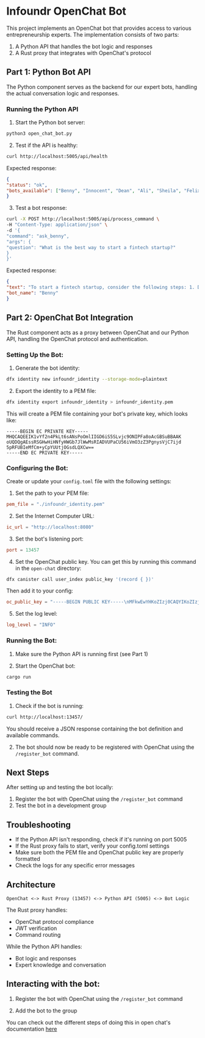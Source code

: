 # Infoundr OpenChat Bot

This project implements an OpenChat bot that provides access to various entrepreneurship experts. The implementation consists of two parts:
1. A Python API that handles the bot logic and responses
2. A Rust proxy that integrates with OpenChat's protocol

## Part 1: Python Bot API

The Python component serves as the backend for our expert bots, handling the actual conversation logic and responses.

### Running the Python API

1. Start the Python bot server:
```bash
python3 open_chat_bot.py
```

2. Test if the API is healthy:
```bash
curl http://localhost:5005/api/health
```

Expected response:
```json 
{
"status": "ok",
"bots_available": ["Benny", "Innocent", "Dean", "Ali", "Sheila", "Felix", "Matt", "Nelly", "Liech", "Steve", "Muoka", "Caleb"]
}
```

3. Test a bot response: 
```bash
curl -X POST http://localhost:5005/api/process_command \
-H "Content-Type: application/json" \
-d '{
"command": "ask_benny",
"args": {
"question": "What is the best way to start a fintech startup?"
}
}'
```

Expected response:
```json
{
"text": "To start a fintech startup, consider the following steps: 1. Define your target market and customer needs. 2. Develop a unique value proposition. 3. Create a business plan. 4. Secure funding or bootstrap with personal savings. 5. Build a minimum viable product. 6. Test and iterate with real users. 7. Launch and market your product. 8. Monitor performance and adapt to market changes.",
"bot_name": "Benny"
}
```

## Part 2: OpenChat Bot Integration

The Rust component acts as a proxy between OpenChat and our Python API, handling the OpenChat protocol and authentication.

### Setting Up the Bot: 
1. Generate the bot identity: 
```bash 
dfx identity new infoundr_identity --storage-mode=plaintext
``` 

2. Export the identity to a PEM file:
```bash 
dfx identity export infoundr_identity > infoundr_identity.pem
``` 

This will create a PEM file containing your bot's private key, which looks like:
```
-----BEGIN EC PRIVATE KEY-----
MHQCAQEEIK1vYf2n4PkLt6sANsPoOmlIIGD6iS5SLvjc9ONIPFa8oAcGBSuBBAAK
oUQDQgAEssRSGHwHiHNfyHWGb7JlWwMsRIADVUPaCU56iVmO3zZ3PgnysVjC7ijd
5pRFUBIeMfCm+yCpYUUtjOGsdLQXCw==
-----END EC PRIVATE KEY-----
```

### Configuring the Bot: 

Create or update your `config.toml` file with the following settings:

1. Set the path to your PEM file:
```toml
pem_file = "./infoundr_identity.pem"
``` 

2. Set the Internet Computer URL:
```toml
ic_url = "http://localhost:8080"
``` 

3. Set the bot's listening port:
```toml
port = 13457
```

4. Set the OpenChat public key. You can get this by running this command in the ``open-chat`` directory:
```bash
dfx canister call user_index public_key '(record { })'
```

Then add it to your config:
```toml
oc_public_key = "-----BEGIN PUBLIC KEY-----\nMFkwEwYHKoZIzj0CAQYIKoZIzj0DAQcDQgAEW1Z0uDeQiWdgxlpsjmAfjPlSKtZT\nT1/7A3xcYeMq3mhUE4PHqLu4D+tdsE5ga+0jyh8PgfsnFBmxNE+F+nr2eg==\n-----END PUBLIC KEY-----\n"
```

5. Set the log level:
```toml
log_level = "INFO"
```

### Running the Bot: 
1. Make sure the Python API is running first (see Part 1)

2. Start the OpenChat bot:
```bash
cargo run
```

### Testing the Bot

1. Check if the bot is running:
```bash
curl http://localhost:13457/
```

You should receive a JSON response containing the bot definition and available commands.

2. The bot should now be ready to be registered with OpenChat using the `/register_bot` command.

## Next Steps

After setting up and testing the bot locally:
1. Register the bot with OpenChat using the `/register_bot` command
2. Test the bot in a development group

## Troubleshooting

- If the Python API isn't responding, check if it's running on port 5005
- If the Rust proxy fails to start, verify your config.toml settings
- Make sure both the PEM file and OpenChat public key are properly formatted
- Check the logs for any specific error messages

## Architecture
```
OpenChat <-> Rust Proxy (13457) <-> Python API (5005) <-> Bot Logic
``` 

The Rust proxy handles:
- OpenChat protocol compliance
- JWT verification
- Command routing

While the Python API handles:
- Bot logic and responses
- Expert knowledge and conversation

## Interacting with the bot: 

1. Register the bot with OpenChat using the `/register_bot` command

2. Add the bot to the group 

You can check out the different steps of doing this in open chat's documentation [here](https://github.com/open-chat-labs/open-chat-bots/blob/main/GETSTARTED.md)